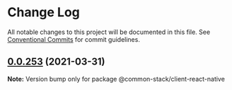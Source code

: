 # Change Log

All notable changes to this project will be documented in this file.
See [Conventional Commits](https://conventionalcommits.org) for commit guidelines.

## [0.0.253](https://github.com/cdmbase/fullstack-pro/compare/v0.0.252...v0.0.253) (2021-03-31)

**Note:** Version bump only for package @common-stack/client-react-native
